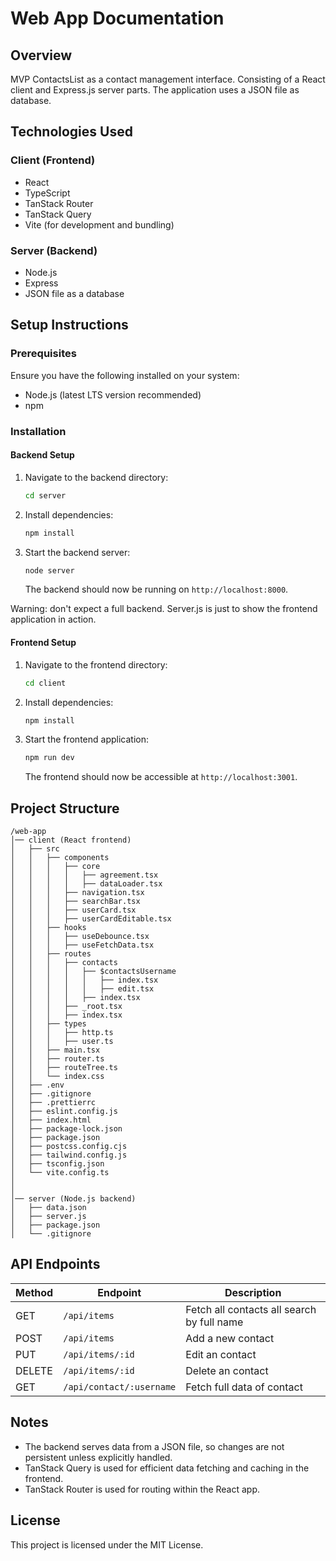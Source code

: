 # Web App Documentation

## Overview
MVP ContactsList as a contact management interface. Consisting of a React client and Express.js server parts. The application uses a JSON file as database.

## Technologies Used

### Client (Frontend)
- React
- TypeScript
- TanStack Router
- TanStack Query
- Vite (for development and bundling)

### Server (Backend)
- Node.js
- Express
- JSON file as a database

## Setup Instructions

### Prerequisites
Ensure you have the following installed on your system:
- Node.js (latest LTS version recommended)
- npm

### Installation

#### Backend Setup
1. Navigate to the backend directory:
   ```sh
   cd server
   ```
2. Install dependencies:
   ```sh
   npm install
   ```
3. Start the backend server:
   ```sh
   node server
   ```
   The backend should now be running on `http://localhost:8000`.

Warning: don't expect a full backend. Server.js is just to show the frontend application in action.

#### Frontend Setup
1. Navigate to the frontend directory:
   ```sh
   cd client
   ```
2. Install dependencies:
   ```sh
   npm install
   ```
3. Start the frontend application:
   ```sh
   npm run dev
   ```
   The frontend should now be accessible at `http://localhost:3001`.

## Project Structure
```
/web-app
│── client (React frontend)
│   ├── src
│   │   ├── components
│   │   │   ├── core
│   │   │   │   ├── agreement.tsx
│   │   │   │   ├── dataLoader.tsx
│   │   │   ├── navigation.tsx
│   │   │   ├── searchBar.tsx
│   │   │   ├── userCard.tsx
│   │   │   ├── userCardEditable.tsx
│   │   ├── hooks
│   │   │   ├── useDebounce.tsx
│   │   │   ├── useFetchData.tsx
│   │   ├── routes 
│   │   │   ├── contacts
│   │   │   │   ├── $contactsUsername
│   │   │   │   │   ├── index.tsx
│   │   │   │   │   ├── edit.tsx
│   │   │   │   ├── index.tsx
│   │   │   ├── _root.tsx
│   │   │   ├── index.tsx
│   │   ├── types
│   │   │   ├── http.ts
│   │   │   ├── user.ts
│   │   ├── main.tsx
│   │   ├── router.ts
│   │   ├── routeTree.ts
│   │   └── index.css
│   ├── .env
│   ├── .gitignore
│   ├── .prettierrc
│   ├── eslint.config.js
│   ├── index.html
│   ├── package-lock.json
│   ├── package.json
│   ├── postcss.config.cjs
│   ├── tailwind.config.js
│   ├── tsconfig.json
│   └── vite.config.ts
│ 
│
│── server (Node.js backend)
│   ├── data.json
│   ├── server.js
│   ├── package.json
│   └── .gitignore
```

## API Endpoints
| Method | Endpoint                  | Description                                  |
|--------|---------------------------|----------------------------------------------|
| GET    | `/api/items`              | Fetch all contacts all search by full name   |
| POST   | `/api/items`              | Add a new contact                            |
| PUT    | `/api/items/:id`          | Edit an contact                              |
| DELETE | `/api/items/:id`          | Delete an contact                            |
| GET    | `/api/contact/:username`  | Fetch full data of contact                   |

## Notes
- The backend serves data from a JSON file, so changes are not persistent unless explicitly handled.
- TanStack Query is used for efficient data fetching and caching in the frontend.
- TanStack Router is used for routing within the React app.

## License
This project is licensed under the MIT License.

